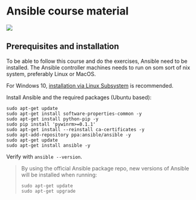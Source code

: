 # Ansible course material

![](https://cdn.svgporn.com/logos/ansible.svg)

## Prerequisites and installation

To be able to follow this course and do the exercises, Ansible need to be installed.
The Ansible controller machines needs to run on som sort of nix system, preferably Linux or MacOS.

For Windows 10, [installation via Linux Subsystem](https://docs.microsoft.com/en-us/windows/wsl/install-win10) is recommended.

Install Ansible and the required packages (Ubuntu based):

```shell
sudo apt-get update
sudo apt-get install software-properties-common -y
sudo apt-get install python-pip -y
sudo pip install 'pywinrm>=0.1.1'
sudo apt-get install --reinstall ca-certificates -y
sudo apt-add-repository ppa:ansible/ansible -y
sudo apt-get update
sudo apt-get install ansible -y
```

Verify with `ansible --version`.

>By using the official Ansible package repo, new versions of Ansible will be installed when running:
>```shell
>sudo apt-get update
>sudo apt-get upgrade
>```